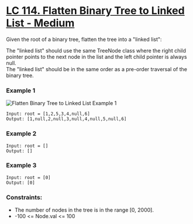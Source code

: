 # [LC 114. Flatten Binary Tree to Linked List - Medium](https://leetcode.com/problems/flatten-binary-tree-to-linked-list/description/)

Given the root of a binary tree, flatten the tree into a "linked list":  

The "linked list" should use the same TreeNode class where the right child pointer points to the next node in the list and the left child pointer is always null.  
The "linked list" should be in the same order as a pre-order traversal of the binary tree.  

### Example 1

![Flatten Binary Tree to Linked List Example 1](https://assets.leetcode.com/uploads/2021/01/14/flaten.jpg)  


```
Input: root = [1,2,5,3,4,null,6]
Output: [1,null,2,null,3,null,4,null,5,null,6]
```

### Example 2

```
Input: root = []
Output: []
```

### Example 3

```
Input: root = [0]
Output: [0]
```

### Constraints:

- The number of nodes in the tree is in the range [0, 2000].
- -100 <= Node.val <= 100
